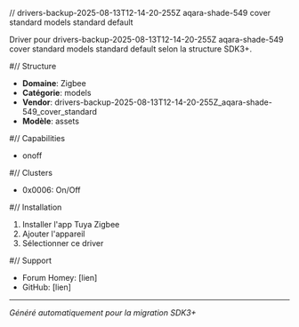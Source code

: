 // drivers-backup-2025-08-13T12-14-20-255Z aqara-shade-549 cover standard models standard default

Driver pour drivers-backup-2025-08-13T12-14-20-255Z aqara-shade-549 cover standard models standard default selon la structure SDK3+.

#// Structure
- **Domaine**: Zigbee
- **Catégorie**: models
- **Vendor**: drivers-backup-2025-08-13T12-14-20-255Z_aqara-shade-549_cover_standard
- **Modèle**: assets

#// Capabilities
- onoff

#// Clusters
- 0x0006: On/Off

#// Installation
1. Installer l'app Tuya Zigbee
2. Ajouter l'appareil
3. Sélectionner ce driver

#// Support
- Forum Homey: [lien]
- GitHub: [lien]

---
*Généré automatiquement pour la migration SDK3+*